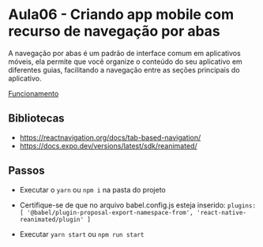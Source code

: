 # Aula06 - Criando app mobile com recurso de navegação por abas

  A navegação por abas é um padrão de interface comum em aplicativos móveis, ela permite que você organize o conteúdo do seu aplicativo em diferentes guias, facilitando a navegação entre as seções principais do aplicativo.

  [Funcionamento](https://reactnavigation.org/assets/navigators/tabs/bottom-tabs-demo.mov)

## Bibliotecas
  - https://reactnavigation.org/docs/tab-based-navigation/
  - https://docs.expo.dev/versions/latest/sdk/reanimated/

## Passos

  - Executar o `yarn` ou `npm i` na pasta do projeto
  - Certifique-se de que no arquivo babel.config.js esteja inserido: `plugins: [
      '@babel/plugin-proposal-export-namespace-from',
      'react-native-reanimated/plugin'
    ]`

  - Executar `yarn start` ou `npm run start`



  